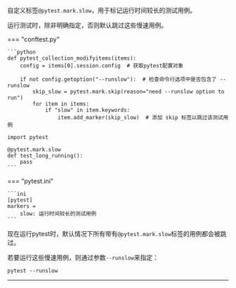 自定义标签`@pytest.mark.slow`，用于标记运行时间较长的测试用例。

运行测试时，除非明确指定，否则默认跳过这些慢速用例。

=== "conftest.py"

    ```python
    def pytest_collection_modifyitems(items):
        config = items[0].session.config  # 获取pytest配置对象
    
        if not config.getoption("--runslow"):  # 检查命令行选项中是否包含了 --runslow
            skip_slow = pytest.mark.skip(reason="need --runslow option to run")
            for item in items:
                if "slow" in item.keywords:
                    item.add_marker(skip_slow)  # 添加 skip 标签以跳过该测试用例

    import pytest
    
    @pytest.mark.slow
    def test_long_running():
        pass
    ```

=== "pytest.ini"

    ```ini
    [pytest]
    markers =
        slow: 运行时间较长的测试用例
    ```

现在运行pytest时，默认情况下所有带有`@pytest.mark.slow`标签的用例都会被跳过。

若要运行这些慢速用例，则通过参数`--runslow`来指定：

`pytest --runslow`

---
